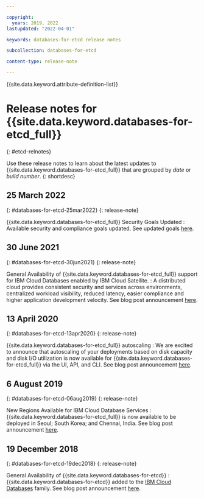 ```yaml
---

copyright:
  years: 2019, 2022
lastupdated: "2022-04-01"

keywords: databases-for-etcd release notes

subcollection: databases-for-etcd

content-type: release-note

---
```


{{site.data.keyword.attribute-definition-list}}

# Release notes for {{site.data.keyword.databases-for-etcd_full}}
{: #etcd-relnotes}

Use these release notes to learn about the latest updates to {{site.data.keyword.databases-for-etcd_full}} that are grouped by _date_ or _build number_.
{: shortdesc}

## 25 March 2022
{: #databases-for-etcd-25mar2022}
{: release-note}

{{site.data.keyword.databases-for-etcd_full}} Security Goals Updated
:  Available security and compliance goals updated. See updated goals [here](/docs/databases-for-redis?topic=databases-for-etcd-manage-security-compliance).

## 30 June 2021
{: #databases-for-etcd-30jun2021}
{: release-note}

General Availability of {{site.data.keyword.databases-for-etcd_full}} support for IBM Cloud Databases enabled by IBM Cloud Satellite.
:  A distributed cloud provides consistent security and services across environments, centralized workload visibility, reduced latency, easier compliance and higher application development velocity. See blog post announcement [here](https://www.ibm.com/cloud/blog/announcements/deploy-managed-cloud-native-databases-anywhere-with-ibm-cloud-satellite).

## 13 April 2020
{: #databases-for-etcd-13apr2020}
{: release-note}

{{site.data.keyword.databases-for-etcd_full}} autoscaling
:  We are excited to announce that autoscaling of your deployments based on disk capacity and disk I/O utilization is now available for {{site.data.keyword.databases-for-etcd_full}} via the UI, API, and CLI. See blog post announcement [here](https://www.ibm.com/cloud/blog/announcements/ibm-cloud-databases-portfolio-introduces-autoscaling).

## 6 August 2019
{: #databases-for-etcd-06aug2019}
{: release-note}

New Regions Available for IBM Cloud Database Services
:  {{site.data.keyword.databases-for-etcd_full}} is now available to be deployed in Seoul; South Korea; and Chennai, India. See blog post announcement [here](https://www.ibm.com/cloud/blog/announcements/new-regions-available-for-ibm-cloud-database-services).

## 19 December 2018
{: #databases-for-etcd-19dec2018}
{: release-note}

General Availability of {{site.data.keyword.databases-for-etcd}}
:  {{site.data.keyword.databases-for-etcd}} added to the [IBM Cloud Databases](https://www.ibm.com/cloud/databases) family. See blog post announcement [here](https://www.ibm.com/cloud/blog/ibm-cloud-databases-for-etcd-elasticsearch-and-messages-for-rabbitmq-are-now-generally-available).
